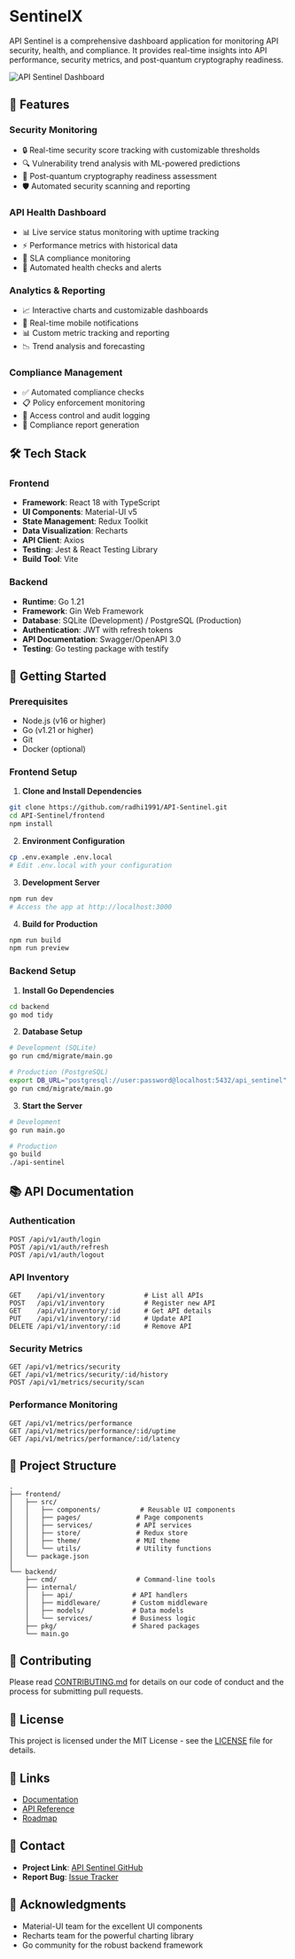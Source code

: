 # SentinelX

API Sentinel is a comprehensive dashboard application for monitoring API security, health, and compliance. It provides real-time insights into API performance, security metrics, and post-quantum cryptography readiness.

![API Sentinel Dashboard](docs/dashboard-preview.png)

## 🌟 Features

### Security Monitoring
- 🔒 Real-time security score tracking with customizable thresholds
- 🔍 Vulnerability trend analysis with ML-powered predictions
- 🚀 Post-quantum cryptography readiness assessment
- 🛡️ Automated security scanning and reporting

### API Health Dashboard
- 📊 Live service status monitoring with uptime tracking
- ⚡ Performance metrics with historical data
- 🎯 SLA compliance monitoring
- 🔄 Automated health checks and alerts

### Analytics & Reporting
- 📈 Interactive charts and customizable dashboards
- 📱 Real-time mobile notifications
- 📊 Custom metric tracking and reporting
- 📉 Trend analysis and forecasting

### Compliance Management
- ✅ Automated compliance checks
- 📋 Policy enforcement monitoring
- 🔐 Access control and audit logging
- 📝 Compliance report generation

## 🛠️ Tech Stack

### Frontend
- **Framework**: React 18 with TypeScript
- **UI Components**: Material-UI v5
- **State Management**: Redux Toolkit
- **Data Visualization**: Recharts
- **API Client**: Axios
- **Testing**: Jest & React Testing Library
- **Build Tool**: Vite

### Backend
- **Runtime**: Go 1.21
- **Framework**: Gin Web Framework
- **Database**: SQLite (Development) / PostgreSQL (Production)
- **Authentication**: JWT with refresh tokens
- **API Documentation**: Swagger/OpenAPI 3.0
- **Testing**: Go testing package with testify

## 🚀 Getting Started

### Prerequisites
- Node.js (v16 or higher)
- Go (v1.21 or higher)
- Git
- Docker (optional)

### Frontend Setup

1. **Clone and Install Dependencies**
```bash
git clone https://github.com/radhi1991/API-Sentinel.git
cd API-Sentinel/frontend
npm install
```

2. **Environment Configuration**
```bash
cp .env.example .env.local
# Edit .env.local with your configuration
```

3. **Development Server**
```bash
npm run dev
# Access the app at http://localhost:3000
```

4. **Build for Production**
```bash
npm run build
npm run preview
```

### Backend Setup

1. **Install Go Dependencies**
```bash
cd backend
go mod tidy
```

2. **Database Setup**
```bash
# Development (SQLite)
go run cmd/migrate/main.go

# Production (PostgreSQL)
export DB_URL="postgresql://user:password@localhost:5432/api_sentinel"
go run cmd/migrate/main.go
```

3. **Start the Server**
```bash
# Development
go run main.go

# Production
go build
./api-sentinel
```

## 📚 API Documentation

### Authentication
```http
POST /api/v1/auth/login
POST /api/v1/auth/refresh
POST /api/v1/auth/logout
```

### API Inventory
```http
GET    /api/v1/inventory          # List all APIs
POST   /api/v1/inventory          # Register new API
GET    /api/v1/inventory/:id      # Get API details
PUT    /api/v1/inventory/:id      # Update API
DELETE /api/v1/inventory/:id      # Remove API
```

### Security Metrics
```http
GET /api/v1/metrics/security
GET /api/v1/metrics/security/:id/history
POST /api/v1/metrics/security/scan
```

### Performance Monitoring
```http
GET /api/v1/metrics/performance
GET /api/v1/metrics/performance/:id/uptime
GET /api/v1/metrics/performance/:id/latency
```

## 📁 Project Structure
```
.
├── frontend/
│   ├── src/
│   │   ├── components/          # Reusable UI components
│   │   ├── pages/              # Page components
│   │   ├── services/           # API services
│   │   ├── store/              # Redux store
│   │   ├── theme/              # MUI theme
│   │   └── utils/              # Utility functions
│   └── package.json
│
└── backend/
    ├── cmd/                    # Command-line tools
    ├── internal/
    │   ├── api/               # API handlers
    │   ├── middleware/        # Custom middleware
    │   ├── models/            # Data models
    │   └── services/          # Business logic
    ├── pkg/                   # Shared packages
    └── main.go
```

## 🤝 Contributing
Please read [CONTRIBUTING.md](CONTRIBUTING.md) for details on our code of conduct and the process for submitting pull requests.

## 📝 License
This project is licensed under the MIT License - see the [LICENSE](LICENSE) file for details.

## 🔗 Links
- [Documentation](docs/README.md)
- [API Reference](docs/API_REFERENCE.md)
- [Roadmap](ROADMAP.md)

## 👥 Contact
- **Project Link**: [API Sentinel GitHub](https://github.com/radhi1991/API-Sentinel)
- **Report Bug**: [Issue Tracker](https://github.com/radhi1991/API-Sentinel/issues)

## 🙏 Acknowledgments
- Material-UI team for the excellent UI components
- Recharts team for the powerful charting library
- Go community for the robust backend framework
